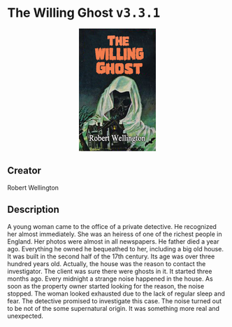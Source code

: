 
# The Willing Ghost <kbd>v3.3.1</kbd>

<center>
  <img src="./cover-1024.jpg"/>
</center>

## Creator
Robert Wellington

## Description
<p>A young woman came to the office of a private detective. He recognized her almost immediately. She was an heiress of one of the richest people in England. Her photos were almost in all newspapers. He father died a year ago. Everything he owned he bequeathed to her, including a big old house. It was built in the second half of the 17th century. Its age was over three hundred years old. Actually, the house was the reason to contact the investigator. The client was sure there were ghosts in it. It started three months ago. Every midnight a strange noise happened in the house. As soon as the property owner started looking for the reason, the noise stopped. The woman looked exhausted due to the lack of regular sleep and fear. The detective promised to investigate this case. The noise turned out to be not of the some supernatural origin. It was something more real and unexpected.</p>
